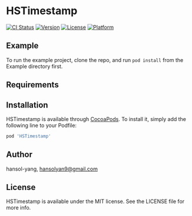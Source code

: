# HSTimestamp

[![CI Status](https://img.shields.io/travis/hansol-yang/HSTimestamp.svg?style=flat)](https://travis-ci.org/hansol-yang/HSTimestamp)
[![Version](https://img.shields.io/cocoapods/v/HSTimestamp.svg?style=flat)](https://cocoapods.org/pods/HSTimestamp)
[![License](https://img.shields.io/cocoapods/l/HSTimestamp.svg?style=flat)](https://cocoapods.org/pods/HSTimestamp)
[![Platform](https://img.shields.io/cocoapods/p/HSTimestamp.svg?style=flat)](https://cocoapods.org/pods/HSTimestamp)

## Example

To run the example project, clone the repo, and run `pod install` from the Example directory first.

## Requirements

## Installation

HSTimestamp is available through [CocoaPods](https://cocoapods.org). To install
it, simply add the following line to your Podfile:

```ruby
pod 'HSTimestamp'
```

## Author

hansol-yang, hansolyan9@gmail.com

## License

HSTimestamp is available under the MIT license. See the LICENSE file for more info.
